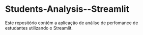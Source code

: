 # Students-Analysis--Streamlit
Este repositório contém a aplicação de análise de perfomance de estudantes utilizando o Streamlit.
